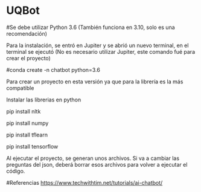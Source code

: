 # UQBot

#Se debe utilizar Python 3.6 (También funciona en 3.10, solo es una recomendación)

Para la instalación, se entró en Jupiter y se abrió un nuevo terminal, en el terminal se ejecutó
(No es necesario utilizar Jupiter, este comando fué para crear el proyecto)


#conda create -n chatbot python=3.6

Para crear un proyecto en esta versión ya que para la librería es la más compatible


Instalar las librerias en python

pip install nltk

pip install numpy

pip install tflearn

pip install tensorflow

Al ejecutar el proyecto, se generan unos archivos. Si va a cambiar las preguntas del json, deberá borrar esos archivos para volver a ejecutar el código.

#Referencias
https://www.techwithtim.net/tutorials/ai-chatbot/
